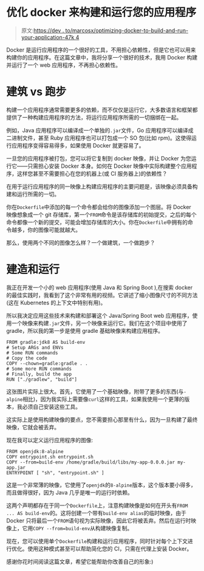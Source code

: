 # 优化 docker 来构建和运行您的应用程序

> 原文:[https://dev . to/marcosx/optimizing-docker-to-build-and-run-your-application-47k 4](https://dev.to/marcosx/optimizing-docker-to-build-and-run-your-application-47k4)

Docker 是运行应用程序的一个很好的工具，不用担心依赖性，但是它也可以用来构建你的应用程序。在这篇文章中，我将分享一个很好的技术，我用 Docker 构建并运行了一个 web 应用程序，不再担心依赖性。

# 建筑 vs 跑步

构建一个应用程序通常需要更多的依赖，而不仅仅是运行它，大多数语言和框架都提供了一种构建应用程序的方法，将运行应用程序所需的一切捆绑在一起。

例如，Java 应用程序可以编译成一个单独的`.jar`文件，Go 应用程序可以编译成二进制文件，甚至 Ruby 应用程序也可以打包成一个 SO 包(比如 rpm)。这使得运行应用程序变得容易得多，如果使用 Docker 就更容易了。

一旦您的应用程序被打包，您可以将它复制到 docker 映像，并让 Docker 为您运行它——只需担心安装 Docker 本身。如何在 Docker 映像中实际构建整个应用程序，这样您甚至不需要担心在您的机器上(或 CI 服务器上)的依赖性？

在用于运行应用程序的同一映像上构建应用程序的主要问题是，该映像必须具备构建和运行所需的一切。

你在`Dockerfile`中添加的每一个命令都会给你的图像添加一个图层。将 Docker 映像想象成一个 git 存储库，第一个`FROM`命令是该存储库的初始提交，之后的每个命令都像一个新的提交，可能会增加存储库的大小。你在`Dockerfile`中拥有的命令越多，你的图像可能就越大。

那么，使用两个不同的图像怎么样？一个做建筑，一个做跑步？

# 建造和运行

我正在开发一个小的 web 应用程序(使用 Java 和 Spring Boot ),在搜索 docker 的最佳实践时，我看到了这个非常有用的视频。它讲述了缩小图像尺寸的不同方法(这在 Kubernetes 的上下文中特别有用)。

所以我决定应用这些技术来构建和部署这个 Java/Spring Boot web 应用程序，使用一个映像来构建`.jar`文件，另一个映像来运行它。我们在这个项目中使用了 gradle，所以我的第一步是使用 gradle 基础映像来构建应用程序。

```
FROM gradle:jdk8 AS build-env
# Setup ARGs and ENVs
# Some RUN commands
# Copy the code
COPY --chown=gradle:gradle . .
# Some more RUN commands
# Finally, build the app
RUN ["./gradlew", "build"] 
```

这张图片实际上很大。首先，它使用了一个基础映像，附带了更多的东西(与`-alpine`相比)，因为我实际上需要像`curl`这样的工具，如果我使用一个更薄的版本，我必须自己安装这些工具。

这实际上是使用构建映像的要点，您不需要担心那里有什么，因为一旦构建了最终映像，它就会被丢弃。

现在我可以定义运行应用程序的图像:

```
FROM openjdk:8-alpine
COPY entrypoint.sh entrypoint.sh
COPY --from=build-env /home/gradle/build/libs/my-app-0.0.0.jar my-app.jar
ENTRYPOINT [ "sh", "entrypoint.sh" ] 
```

这是一个非常薄的映像，它使用了`openjdk`的`8-alpine`版本，这个版本要小得多，而且做得很好，因为 Java 几乎是唯一的运行时依赖。

这两个声明都存在于同一个`Dockerfile`上，注意构建映像是如何在开头有`FROM ... AS build-env`的。这将创建一个带有`build-env alias`的临时映像，由于 Docker 只将最后一个`FROM`语句视为实际映像，因此它将被丢弃。然后在运行时映像上，它用`COPY --from=build-env`从构建映像复制。

现在，您可以使用单个`Dockerfile`构建和运行应用程序，同时针对每个上下文进行优化。使用这种模式甚至可以帮助简化您的 CI，只需在代理上安装 Docker。

感谢你花时间阅读这篇文章，希望它能帮助你改善自己的形象:)